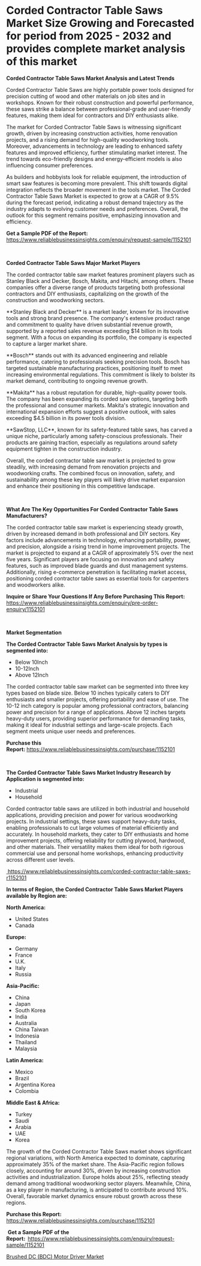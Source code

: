 <p><h1>Corded Contractor Table Saws Market Size Growing and Forecasted for period from 2025 - 2032 and provides complete market analysis of this market</h1></p><p><strong>Corded Contractor Table Saws Market Analysis and Latest Trends</strong></p>
<p><p>Corded Contractor Table Saws are highly portable power tools designed for precision cutting of wood and other materials on job sites and in workshops. Known for their robust construction and powerful performance, these saws strike a balance between professional-grade and user-friendly features, making them ideal for contractors and DIY enthusiasts alike. </p><p>The market for Corded Contractor Table Saws is witnessing significant growth, driven by increasing construction activities, home renovation projects, and a rising demand for high-quality woodworking tools. Moreover, advancements in technology are leading to enhanced safety features and improved efficiency, further stimulating market interest. The trend towards eco-friendly designs and energy-efficient models is also influencing consumer preferences. </p><p>As builders and hobbyists look for reliable equipment, the introduction of smart saw features is becoming more prevalent. This shift towards digital integration reflects the broader movement in the tools market. The Corded Contractor Table Saws Market is expected to grow at a CAGR of 9.5% during the forecast period, indicating a robust demand trajectory as the industry adapts to evolving customer needs and preferences. Overall, the outlook for this segment remains positive, emphasizing innovation and efficiency.</p></p>
<p><strong>Get a Sample PDF of the Report:&nbsp;</strong> <a href="https://www.reliablebusinessinsights.com/enquiry/request-sample/1152101?utm_campaign=2811&utm_medium=2&utm_source=Github&utm_content=ia&utm_term=12042025&utm_id=corded-contractor-table-saws">https://www.reliablebusinessinsights.com/enquiry/request-sample/1152101</a></p>
<p>&nbsp;</p>
<p><strong>Corded Contractor Table Saws Major Market Players</strong></p>
<p><p>The corded contractor table saw market features prominent players such as Stanley Black and Decker, Bosch, Makita, and Hitachi, among others. These companies offer a diverse range of products targeting both professional contractors and DIY enthusiasts, capitalizing on the growth of the construction and woodworking sectors.</p><p>**Stanley Black and Decker** is a market leader, known for its innovative tools and strong brand presence. The company's extensive product range and commitment to quality have driven substantial revenue growth, supported by a reported sales revenue exceeding $14 billion in its tools segment. With a focus on expanding its portfolio, the company is expected to capture a larger market share.</p><p>**Bosch** stands out with its advanced engineering and reliable performance, catering to professionals seeking precision tools. Bosch has targeted sustainable manufacturing practices, positioning itself to meet increasing environmental regulations. This commitment is likely to bolster its market demand, contributing to ongoing revenue growth.</p><p>**Makita** has a robust reputation for durable, high-quality power tools. The company has been expanding its corded saw options, targeting both the professional and consumer markets. Makita's strategic innovation and international expansion efforts suggest a positive outlook, with sales exceeding $4.5 billion in its power tools division.</p><p>**SawStop, LLC**, known for its safety-featured table saws, has carved a unique niche, particularly among safety-conscious professionals. Their products are gaining traction, especially as regulations around safety equipment tighten in the construction industry.</p><p>Overall, the corded contractor table saw market is projected to grow steadily, with increasing demand from renovation projects and woodworking crafts. The combined focus on innovation, safety, and sustainability among these key players will likely drive market expansion and enhance their positioning in this competitive landscape.</p></p>
<p>&nbsp;</p>
<p><strong>What Are The Key Opportunities For Corded Contractor Table Saws Manufacturers?</strong></p>
<p><p>The corded contractor table saw market is experiencing steady growth, driven by increased demand in both professional and DIY sectors. Key factors include advancements in technology, enhancing portability, power, and precision, alongside a rising trend in home improvement projects. The market is projected to expand at a CAGR of approximately 5% over the next five years. Significant players are focusing on innovation and safety features, such as improved blade guards and dust management systems. Additionally, rising e-commerce penetration is facilitating market access, positioning corded contractor table saws as essential tools for carpenters and woodworkers alike.</p></p>
<p><strong>Inquire or Share Your Questions If Any Before Purchasing This Report:</strong> <a href="https://www.reliablebusinessinsights.com/enquiry/pre-order-enquiry/1152101?utm_campaign=2811&utm_medium=2&utm_source=Github&utm_content=ia&utm_term=12042025&utm_id=corded-contractor-table-saws">https://www.reliablebusinessinsights.com/enquiry/pre-order-enquiry/1152101</a></p>
<p>&nbsp;</p>
<p><strong>Market Segmentation</strong></p>
<p><strong>The Corded Contractor Table Saws Market Analysis by types is segmented into:</strong></p>
<p><ul><li>Below 10Inch</li><li>10-12Inch</li><li>Above 12Inch</li></ul></p>
<p><p>The corded contractor table saw market can be segmented into three key types based on blade size. Below 10 inches typically caters to DIY enthusiasts and smaller projects, offering portability and ease of use. The 10-12 inch category is popular among professional contractors, balancing power and precision for a range of applications. Above 12 inches targets heavy-duty users, providing superior performance for demanding tasks, making it ideal for industrial settings and large-scale projects. Each segment meets unique user needs and preferences.</p></p>
<p><strong>Purchase this Report:&nbsp;</strong><a href="https://www.reliablebusinessinsights.com/purchase/1152101?utm_campaign=2811&utm_medium=2&utm_source=Github&utm_content=ia&utm_term=12042025&utm_id=corded-contractor-table-saws">https://www.reliablebusinessinsights.com/purchase/1152101</a></p>
<p>&nbsp;</p>
<p><strong>The Corded Contractor Table Saws Market Industry Research by Application is segmented into:</strong></p>
<p><ul><li>Industrial</li><li>Household</li></ul></p>
<p><p>Corded contractor table saws are utilized in both industrial and household applications, providing precision and power for various woodworking projects. In industrial settings, these saws support heavy-duty tasks, enabling professionals to cut large volumes of material efficiently and accurately. In household markets, they cater to DIY enthusiasts and home improvement projects, offering reliability for cutting plywood, hardwood, and other materials. Their versatility makes them ideal for both rigorous commercial use and personal home workshops, enhancing productivity across different user levels.</p></p>
<p><a href="https://www.reliablebusinessinsights.com/corded-contractor-table-saws-r1152101?utm_campaign=2811&utm_medium=2&utm_source=Github&utm_content=ia&utm_term=12042025&utm_id=corded-contractor-table-saws">&nbsp;https://www.reliablebusinessinsights.com/corded-contractor-table-saws-r1152101</a></p>
<p><strong>In terms of Region, the Corded Contractor Table Saws Market Players available by Region are:</strong></p>
<p>
    <p> <strong> North America: </strong>
        <ul>
            <li>United States</li>
            <li>Canada</li>
        </ul>
        </p> 
    <p> <strong> Europe: </strong>
        <ul>
            <li>Germany</li>
            <li>France</li>
            <li>U.K.</li>
            <li>Italy</li>
            <li>Russia</li>
        </ul>
        </p> 
    <p> <strong> Asia-Pacific: </strong>
        <ul>
            <li>China</li>
            <li>Japan</li>
            <li>South Korea</li>
            <li>India</li>
            <li>Australia</li>
            <li>China Taiwan</li>
            <li>Indonesia</li>
            <li>Thailand</li>
            <li>Malaysia</li>
        </ul>
        </p> 
    <p> <strong> Latin America: </strong>
        <ul>
            <li>Mexico</li>
            <li>Brazil</li>
            <li>Argentina Korea</li>
            <li>Colombia</li>
        </ul>
        </p> 
    <p> <strong> Middle East & Africa: </strong>
        <ul>
            <li>Turkey</li>
            <li>Saudi</li>
            <li>Arabia</li>
            <li>UAE</li>
            <li>Korea</li>
        </ul>
    </p>
    </p>
<p><p>The growth of the Corded Contractor Table Saws market shows significant regional variations, with North America expected to dominate, capturing approximately 35% of the market share. The Asia-Pacific region follows closely, accounting for around 30%, driven by increasing construction activities and industrialization. Europe holds about 25%, reflecting steady demand among traditional woodworking sector players. Meanwhile, China, as a key player in manufacturing, is anticipated to contribute around 10%. Overall, favorable market dynamics ensure robust growth across these regions.</p></p>
<p><strong>Purchase this Report: </strong><a href="https://www.reliablebusinessinsights.com/purchase/1152101?utm_campaign=2811&utm_medium=2&utm_source=Github&utm_content=ia&utm_term=12042025&utm_id=corded-contractor-table-saws">https://www.reliablebusinessinsights.com/purchase/1152101</a></p>
<p>&nbsp;<strong>Get a Sample PDF of the Report:&nbsp;&nbsp;</strong><a href="https://www.reliablebusinessinsights.com/enquiry/request-sample/1152101?utm_campaign=2811&utm_medium=2&utm_source=Github&utm_content=ia&utm_term=12042025&utm_id=corded-contractor-table-saws">https://www.reliablebusinessinsights.com/enquiry/request-sample/1152101</a></p>
<p><strong></strong></p>
<p><p><a href="https://github.com/tumacaakesha78/Market-Research-Report-List-1/blob/main/brushed-dc-bdc-motor-driver-market.md?utm_campaign=2811&utm_medium=2&utm_source=Github&utm_content=ia&utm_term=12042025&utm_id=corded-contractor-table-saws">Brushed DC (BDC) Motor Driver Market</a></p></p>